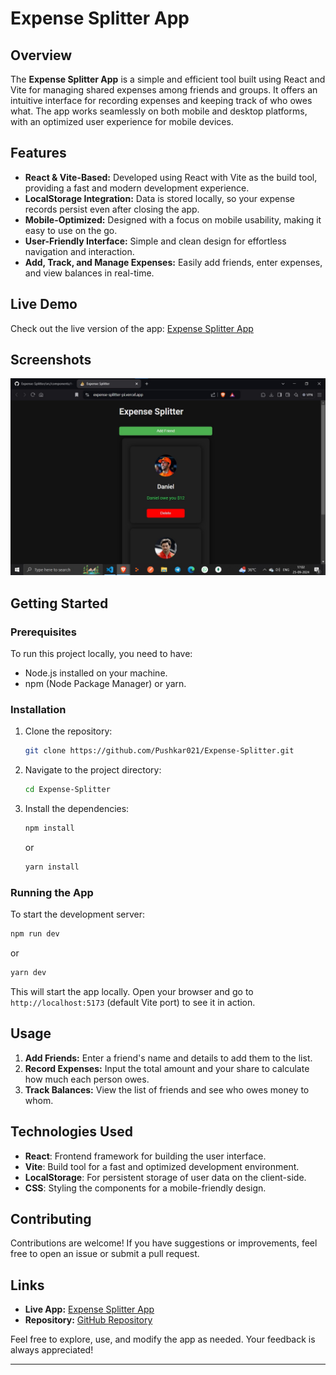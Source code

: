 

# Expense Splitter App

## Overview
The **Expense Splitter App** is a simple and efficient tool built using React and Vite for managing shared expenses among friends and groups. It offers an intuitive interface for recording expenses and keeping track of who owes what. The app works seamlessly on both mobile and desktop platforms, with an optimized user experience for mobile devices.

## Features
- **React & Vite-Based:** Developed using React with Vite as the build tool, providing a fast and modern development experience.
- **LocalStorage Integration:** Data is stored locally, so your expense records persist even after closing the app.
- **Mobile-Optimized:** Designed with a focus on mobile usability, making it easy to use on the go.
- **User-Friendly Interface:** Simple and clean design for effortless navigation and interaction.
- **Add, Track, and Manage Expenses:** Easily add friends, enter expenses, and view balances in real-time.

## Live Demo
Check out the live version of the app: [Expense Splitter App](https://66f63c14a708bec422520c7d--expense-splitter-007.netlify.app/)

## Screenshots
![App](./public/expense%20splitter.jpg)



## Getting Started

### Prerequisites
To run this project locally, you need to have:

- Node.js installed on your machine.
- npm (Node Package Manager) or yarn.

### Installation
1. Clone the repository:

    ```bash
    git clone https://github.com/Pushkar021/Expense-Splitter.git
    ```
2. Navigate to the project directory:

    ```bash
    cd Expense-Splitter
    ```
3. Install the dependencies:

    ```bash
    npm install
    ```
   or

    ```bash
    yarn install
    ```

### Running the App
To start the development server:

```bash
npm run dev
```
or

```bash
yarn dev
```

This will start the app locally. Open your browser and go to `http://localhost:5173` (default Vite port) to see it in action.

## Usage
1. **Add Friends:** Enter a friend's name and details to add them to the list.
2. **Record Expenses:** Input the total amount and your share to calculate how much each person owes.
3. **Track Balances:** View the list of friends and see who owes money to whom.

## Technologies Used
- **React**: Frontend framework for building the user interface.
- **Vite**: Build tool for a fast and optimized development environment.
- **LocalStorage**: For persistent storage of user data on the client-side.
- **CSS**: Styling the components for a mobile-friendly design.

## Contributing
Contributions are welcome! If you have suggestions or improvements, feel free to open an issue or submit a pull request.


## Links
- **Live App:** [Expense Splitter App](https://66f63c14a708bec422520c7d--expense-splitter-007.netlify.app/)
- **Repository:** [GitHub Repository](https://github.com/Pushkar021/Expense-Splitter)

Feel free to explore, use, and modify the app as needed. Your feedback is always appreciated!

---
